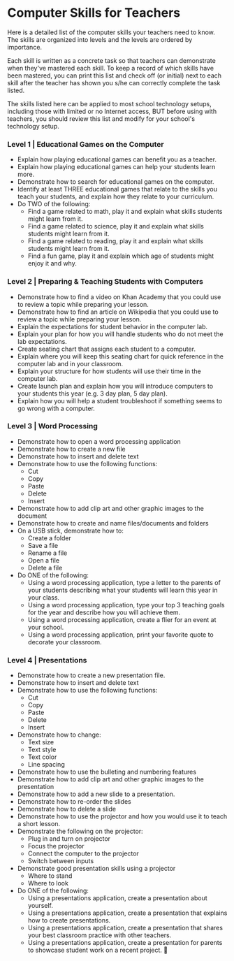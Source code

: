 Computer Skills for Teachers
=======================

Here is a detailed list of the computer skills your teachers need to know. The skills are organized into levels and the levels are ordered by importance. 

Each skill is written as a concrete task so that teachers can demonstrate when they've mastered each skill. To keep a record of which skills have been mastered, you can print this list and check off (or initial) next to each skill after the teacher has shown you s/he can correctly complete the task listed. 

The skills listed here can be applied to most school technology setups, including those with limited or no Internet access, BUT before using with teachers, you should review this list and modify for your school's technology setup. 

### Level 1 | Educational Games on the Computer

* Explain how playing educational games can benefit you as a teacher.
* Explain how playing educational games can help your students learn more. 
* Demonstrate how to search for educational games on the computer.
* Identify at least THREE educational games that relate to the skills you teach your students, and explain how they relate to your curriculum. 
* Do TWO  of the following:
	* Find a game related to math, play it and explain what skills students might learn from it.
	* Find a game related to science, play it and explain what skills students might learn from it.
	* Find a game related to reading, play it and explain what skills students might learn from it.
	* Find a fun game, play it and explain which age of students might enjoy it and why.

### Level 2 | Preparing & Teaching Students with Computers
* Demonstrate how to find a video on Khan Academy that you could use to review a topic while preparing your lesson. 
* Demonstrate how to find an article on Wikipedia that you could use to review a topic while preparing your lesson. 
* Explain the expectations for student behavior in the computer lab. 
* Explain your plan for how you will handle students who do not meet the lab expectations.
* Create seating chart that assigns each student to a computer.
* Explain where you will keep this seating chart for quick reference in the computer lab and in your classroom. 
* Explain your structure for how students will use their time in the computer lab. 
* Create launch plan and explain how you will introduce computers to your students this year (e.g. 3 day plan, 5 day plan).
* Explain how you will help a student troubleshoot if something seems to go wrong with a computer.


### Level 3 | Word Processing

* Demonstrate how to open a word processing application
* Demonstrate how to create a new file
* Demonstrate how to insert and delete text
* Demonstrate how to use the following functions:
	* Cut
	* Copy
	* Paste
	* Delete
	* Insert
* Demonstrate how to add clip art and other graphic images to the document 
* Demonstrate how to create and name files/documents and folders 
* On a USB stick, demonstrate how to:
	* Create a folder
	* Save a file
	* Rename a file
	* Open a file
	* Delete a file
* Do ONE of the following:
	* Using a word processing application, type a letter to the parents of your students describing what your students will learn this year in your class. 
	* Using a word processing application, type your top 3 teaching goals for the year and describe how you will achieve them.
	* Using a word processing application, create a flier for an event at your school. 
	* Using a word processing application, print your favorite quote to decorate your classroom. 

### Level 4 | Presentations

* Demonstrate how to create a new presentation file. 
* Demonstrate how to insert and delete text
* Demonstrate how to use the following functions: 
	* Cut
	* Copy
	* Paste
	* Delete
	* Insert
* Demonstrate how to change: 
	* Text size
	* Text style
	* Text color 
	* Line spacing
* Demonstrate how to use the bulleting and numbering features
* Demonstrate how to add clip art and other graphic images to the presentation 
* Demonstrate how to add a new slide to a presentation. 
* Demonstrate how to re-order the slides
* Demonstrate how to delete a slide
* Demonstrate how to use the projector and how you would use it to teach a short lesson. 
* Demonstrate the following on the projector:
	* Plug in and turn on projector
	* Focus the projector
	* Connect the computer to the projector
	* Switch between inputs
* Demonstrate good presentation skills using a projector
	* Where to stand
	* Where to look
* Do ONE of the following:
	* Using a presentations application, create a presentation about yourself.
	* Using a presentations application, create a presentation that explains how to create presentations.
	* Using a presentations application, create a presentation that shares your best classroom practice with other teachers. 
	* Using a presentations application, create a presentation for parents to showcase student work on a recent project. 

